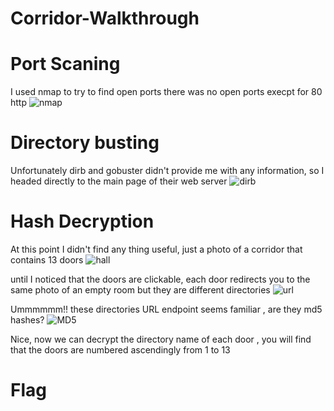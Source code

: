 # Corridor-Walkthrough

# Port Scaning 
I used nmap to try to find open ports there was no open ports execpt for 80 http 
![nmap](https://user-images.githubusercontent.com/57154996/193298059-1532dac9-ee95-4b95-aafd-e39b41674585.PNG)

# Directory busting
Unfortunately dirb and gobuster didn't provide me with any information, so I headed directly to the main page of their web server
![dirb](https://user-images.githubusercontent.com/57154996/193301572-9516450b-178d-4abc-a349-510a9fba9055.PNG)

# Hash Decryption 
At this point I didn't find any thing useful, just a photo of a corridor that contains 13 doors
![hall](https://user-images.githubusercontent.com/57154996/193302454-553d414c-4085-4386-bd92-cb23fd197b10.PNG)

until I noticed that the doors are clickable, each door redirects you to the same photo of an empty room but they are different directories
![url](https://user-images.githubusercontent.com/57154996/193303132-907713d3-ce41-48a6-973f-875c2fe44607.PNG)

Ummmmmm!! these directories URL endpoint seems familiar , are they md5 hashes?
![MD5](https://user-images.githubusercontent.com/57154996/193304224-4472d489-d4ae-4ced-b2e8-a26f920c2afc.PNG)

Nice, now we can decrypt the directory name of each door , you will find that the doors are numbered ascendingly from 1 to 13 

# Flag

